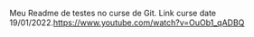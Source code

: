 Meu Readme de testes no curse de Git.
Link  curse date 19/01/2022.https://www.youtube.com/watch?v=OuOb1_qADBQ